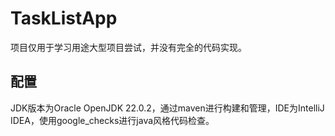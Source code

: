 # TaskListApp

项目仅用于学习用途大型项目尝试，并没有完全的代码实现。

## 配置
JDK版本为Oracle OpenJDK 22.0.2，通过maven进行构建和管理，IDE为IntelliJ IDEA，使用google_checks进行java风格代码检查。
